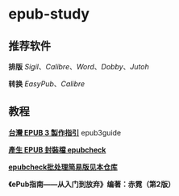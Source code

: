 # epub-study
## 推荐软件

**排版**
_Sigil_、_Calibre_、_Word_、_Dobby_、_Jutoh_

**转换**
_EasyPub_、_Calibre_
## 教程

[**台灣 EPUB 3 製作指引**](https://github.com/dpublishing/epub3guide)
epub3guide

[**產生 EPUB 封裝檔 epubcheck**](https://github.com/w3c/epubcheck)

[**epubcheck批处理简易版见本仓库**](https://github.com/xiaxi626/epub-study/tree/master/epubcheck)

**《ePub指南——从入门到放弃》编著：赤霓（第2版）**

